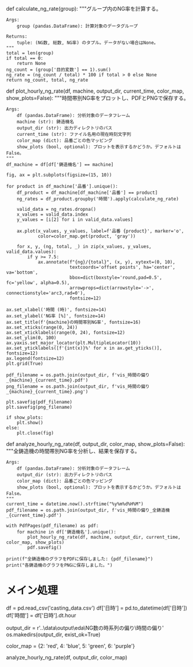 def calculate_ng_rate(group):
    """グループ内のNG率を計算する。

    Args:
        group (pandas.DataFrame): 計算対象のデータグループ

    Returns:
        tuple: (NG数, 総数, NG率) のタプル。データがない場合はNone。
    """
    total = len(group)
    if total == 0:
        return None
    ng_count = (group['目的変数'] == 1).sum()
    ng_rate = (ng_count / total) * 100 if total > 0 else None
    return ng_count, total, ng_rate

def plot_hourly_ng_rate(df, machine, output_dir, current_time, color_map, show_plots=False):
    """時間帯別NG率をプロットし、PDFとPNGで保存する。

    Args:
        df (pandas.DataFrame): 分析対象のデータフレーム
        machine (str): 鋳造機名
        output_dir (str): 出力ディレクトリのパス
        current_time (str): ファイル名用の現在時刻文字列
        color_map (dict): 品番ごとの色マッピング
        show_plots (bool, optional): プロットを表示するかどうか。デフォルトはFalse。
    """
    df_machine = df[df['鋳造機名'] == machine]
    
    fig, ax = plt.subplots(figsize=(15, 10))
    
    for product in df_machine['品番'].unique():
        df_product = df_machine[df_machine['品番'] == product]
        ng_rates = df_product.groupby('時間').apply(calculate_ng_rate)
        
        valid_data = ng_rates.dropna()
        x_values = valid_data.index
        y_values = [i[2] for i in valid_data.values]
        
        ax.plot(x_values, y_values, label=f'品番 {product}', marker='o',
                color=color_map.get(product, 'gray'))
        
        for x, y, (ng, total, _) in zip(x_values, y_values, valid_data.values):
            if y >= 7.5:
                ax.annotate(f"{ng}/{total}", (x, y), xytext=(0, 10), 
                            textcoords='offset points', ha='center', va='bottom',
                            bbox=dict(boxstyle='round,pad=0.5', fc='yellow', alpha=0.5),
                            arrowprops=dict(arrowstyle='->', connectionstyle='arc3,rad=0'),
                            fontsize=12)
    
    ax.set_xlabel('時間 (時)', fontsize=14)
    ax.set_ylabel('NG率 [%]', fontsize=14)
    ax.set_title(f'{machine}の時間帯別NG率', fontsize=16)
    ax.set_xticks(range(0, 24))
    ax.set_xticklabels(range(0, 24), fontsize=12)
    ax.set_ylim(0, 100)
    ax.yaxis.set_major_locator(plt.MultipleLocator(10))
    ax.set_yticklabels([f'{int(x)}%' for x in ax.get_yticks()], fontsize=12)
    ax.legend(fontsize=12)
    plt.grid(True)
    
    pdf_filename = os.path.join(output_dir, f'vis_時間の偏り_{machine}_{current_time}.pdf')
    png_filename = os.path.join(output_dir, f'vis_時間の偏り_{machine}_{current_time}.png')
    
    plt.savefig(pdf_filename)
    plt.savefig(png_filename)
    
    if show_plots:
        plt.show()
    else:
        plt.close(fig)

def analyze_hourly_ng_rate(df, output_dir, color_map, show_plots=False):
    """全鋳造機の時間帯別NG率を分析し、結果を保存する。

    Args:
        df (pandas.DataFrame): 分析対象のデータフレーム
        output_dir (str): 出力ディレクトリのパス
        color_map (dict): 品番ごとの色マッピング
        show_plots (bool, optional): プロットを表示するかどうか。デフォルトはFalse。
    """
    current_time = datetime.now().strftime("%y%m%d%H%M")
    pdf_filename = os.path.join(output_dir, f'vis_時間の偏り_全鋳造機_{current_time}.pdf')
    
    with PdfPages(pdf_filename) as pdf:
        for machine in df['鋳造機名'].unique():
            plot_hourly_ng_rate(df, machine, output_dir, current_time, color_map, show_plots)
            pdf.savefig()
    
    print(f"全鋳造機のグラフをPDFに保存しました: {pdf_filename}")
    print("各鋳造機のグラフをPNGに保存しました。")

# メイン処理
df = pd.read_csv('casting_data.csv')
df['日時'] = pd.to_datetime(df['日時'])
df['時間'] = df['日時'].dt.hour

output_dir = r'..\data\output\eda\NG数の時系列の偏り\時間の偏り'
os.makedirs(output_dir, exist_ok=True)

color_map = {2: 'red', 4: 'blue', 5: 'green', 6: 'purple'}

analyze_hourly_ng_rate(df, output_dir, color_map)
